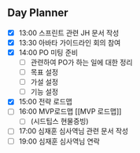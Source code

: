 ## Day Planner
- [x] 13:00 스프린트 관련 JH 문서 작성
- [x] 13:30 아바타 가이드라인 회의 참여
- [x] 14:00 PO 미팅 준비
	- [ ] 관련하여 PO가 하는 일에 대한 정리
	- [ ] 목표 설정
	- [ ] 가설 설정
	- [ ] 기능 설정
- [x] 15:00 전략 로드맵
- [ ] 16:00 MVP로드맵 [[MVP 로드맵]]
	- [ ] (시드팁스 현물증빙)
- [ ] 17:00 심재훈 심사역님 관련 문서 작성
- [ ] 19:00 심재훈 심사역님 연락